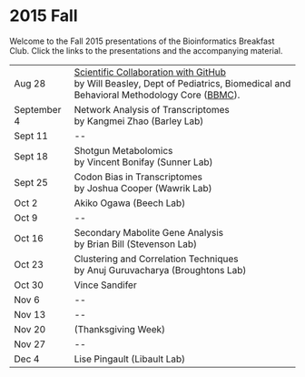 2015 Fall
============
Welcome to the Fall 2015 presentations of the  Bioinformatics Breakfast Club.  Click the links to the presentations and the accompanying material.

|        |                    |
| ------ | ------------------ |
| Aug 28 | [Scientific Collaboration with GitHub](https://rawgit.com/bwawrik/MBIO5810/master/presentations-2015-fall/2015-08-28/beasley-github-2015-08.html#/) <br/> by Will Beasley, Dept of Pediatrics, Biomedical and Behavioral Methodology Core ([BBMC](http://ouhsc.edu/BBMC/)). |
| September 4 | Network Analysis of Transcriptomes <br/> by Kangmei Zhao (Barley Lab) |
| Sept 11 |  --  |
| Sept 18 | Shotgun Metabolomics <br/> by Vincent Bonifay (Sunner Lab) |
| Sept 25 | Codon Bias in Transcriptomes <br/> by Joshua Cooper (Wawrik Lab) |
| Oct 2   |  Akiko Ogawa (Beech Lab) <br/>  |
| Oct 9   | -- |
| Oct 16  | Secondary Mabolite Gene Analysis <br/> by Brian Bill (Stevenson Lab) |
| Oct 23  |  Clustering and Correlation Techniques <br/> by Anuj Guruvacharya (Broughtons Lab) |
| Oct 30  |  Vince Sandifer <br/>  |
| Nov 6   |  --  |
| Nov 13  |  --  |
| Nov 20  |  (Thanksgiving Week)  |
| Nov 27  |  --  |
| Dec 4   |  Lise Pingault (Libault Lab)  |
